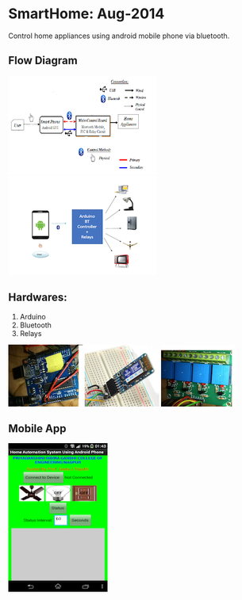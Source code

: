  
# SmartHome: Aug-2014
Control home appliances using android mobile phone via bluetooth.

## Flow Diagram
![alt text](https://github.com/RandhirMSingh/smarthome/blob/master/SmartHome/images/tech-flow.png)
![alt text](https://github.com/RandhirMSingh/smarthome/blob/master/SmartHome/images/visuladiagram.png)

## Hardwares: 
1. Arduino
2. Bluetooth
3. Relays

![alt Arduino](https://github.com/RandhirMSingh/smarthome/blob/master/SmartHome/images/arduino.png)
![alt Bluetooth](https://github.com/RandhirMSingh/smarthome/blob/master/SmartHome/images/bluetooth.png)
![alt relay](https://github.com/RandhirMSingh/smarthome/blob/master/SmartHome/images/relay.png)

## Mobile App
![alt app](https://github.com/RandhirMSingh/smarthome/blob/master/SmartHome/images/app-screen.png)
